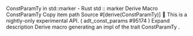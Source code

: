 ConstParamTy in std::marker - Rust
std
::
marker
Derive Macro
ConstParamTy
Copy item path
Source
#[derive(ConstParamTy)]
🔬
This is a nightly-only experimental API. (
adt_const_params
#95174
)
Expand description
Derive macro generating an impl of the trait
ConstParamTy
.
